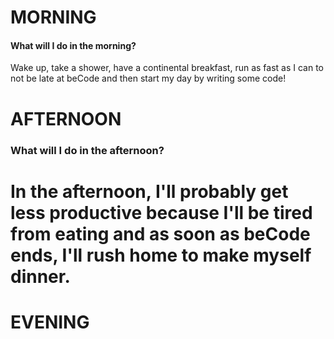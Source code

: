 # MORNING

#### What will I do in the morning?

Wake up, take a shower, have a continental breakfast, run as fast as I can to not be late at beCode and then start my day by writing some code!

# AFTERNOON

### What will I do in the afternoon?

In the afternoon, I'll probably get less productive because I'll be tired from eating and as soon as beCode ends, I'll rush home to make myself dinner.
=======

# EVENING